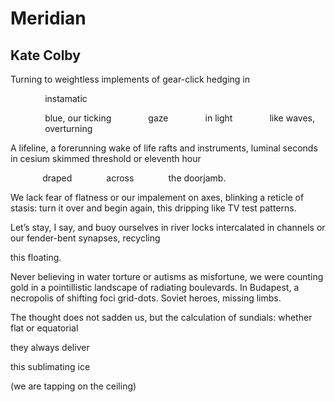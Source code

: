# Meridian
## Kate Colby
Turning to
weightless
implements
of gear-click
hedging in

              instamatic

              blue, our ticking
              gaze
              in light
              like waves,
              overturning

A lifeline,
a forerunning wake of life
rafts and instruments,
luminal seconds
in cesium
skimmed threshold
or eleventh hour

             draped
             across
             the doorjamb.

We lack fear of flatness
or our impalement
on axes, blinking
a reticle of stasis:
turn it over and begin
again, this dripping
like TV test patterns.

Let’s stay, I say,
and buoy ourselves
in river locks
intercalated
in channels
or our fender-bent
synapses, recycling

this floating.

Never believing in water torture or autisms as misfortune,
we were counting gold in a pointillistic landscape of radiating
boulevards. In Budapest, a necropolis of shifting foci grid-dots.
Soviet heroes, missing limbs.

The thought does not sadden us,
but the calculation
of sundials:
whether flat or equatorial

they always deliver

this sublimating ice

(we are tapping on the ceiling)